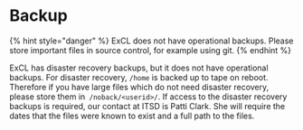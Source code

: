 # Backup

{% hint style="danger" %}
ExCL does not have operational backups. Please store important files in source control, for example using git.
{% endhint %}

ExCL has disaster recovery backups, but it does not have operational backups. For disaster recovery,  `/home` is backed up to tape on reboot. Therefore if you have large files which do not need disaster recovery, please store them in` /noback/<userid>/`. If access to the disaster recovery backups is required, our contact at ITSD is Patti Clark. She will require the dates that the files were known to exist and a full path to the files.
